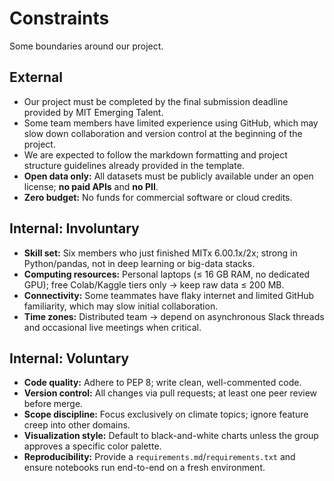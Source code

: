 <!-- this template is for inspiration, feel free to change it however you like! -->

# Constraints

Some boundaries around our project.

## External

<!--
  constraints coming from the outside that your team has no control over:
  - project deadlines
  - number of unit tests required to pass a code review
  - technologies (sometimes a client will tell you what to use)
  - power or connectivity
  - ...
-->
- Our project must be completed by the final submission deadline provided by
  MIT Emerging Talent.
- Some team members have limited experience using GitHub, which may slow down
  collaboration and version control at the beginning of the project.
- We are expected to follow the markdown formatting and project structure
  guidelines already provided in the template.
- **Open data only:** All datasets must be publicly available under an open license; **no paid APIs** and **no PII**.
- **Zero budget:** No funds for commercial software or cloud credits.

## Internal: Involuntary

<!--
  constraints that come from within your team, and you have no control over:
  - each of your individual skill levels
  - amount of time available to work on the project
-->
- **Skill set:** Six members who just finished MITx 6.00.1x/2x; strong in Python/pandas, not in deep learning or big-data stacks.
- **Computing resources:** Personal laptops (≤ 16 GB RAM, no dedicated GPU); free Colab/Kaggle tiers only → keep raw data ≤ 200 MB.
- **Connectivity:** Some teammates have flaky internet and limited GitHub familiarity, which may slow initial collaboration.
- **Time zones:** Distributed team → depend on asynchronous Slack threads and occasional live meetings when critical.

## Internal: Voluntary

<!--
  constraints that your team decided on to help scope the project. they may include:
  - coding style & conventions
  - agree on a code review checklist for the project repository
  - the number of hours you want to spend working
  - only using the colors black and white
-->

- **Code quality:** Adhere to PEP 8; write clean, well-commented code.
- **Version control:** All changes via pull requests; at least one peer review before merge.
- **Scope discipline:** Focus exclusively on climate topics; ignore feature creep into other domains.
- **Visualization style:** Default to black-and-white charts unless the group approves a specific color palette.
- **Reproducibility:** Provide a `requirements.md`/`requirements.txt` and ensure notebooks run end-to-end on a fresh environment.
